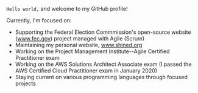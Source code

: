 `Hello world,` and welcome to my GitHub profile!

Currently, I'm focused on:

- Supporting the Federal Election Commmission's open-source website (www.fec.gov) project managed with Agile (Scrum)
- Maintaining my personal website, www.shined.org
- Working on the Project Management Institute--Agile Certified Practitioner exam
- Working on the AWS Solutions Architect Associate exam (I passed the AWS Certified Cloud Practitioner exam in January 2020)
- Staying current on various programming languages through focused projects
